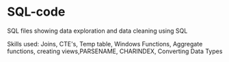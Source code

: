 # SQL-code

SQL files showing data exploration and data cleaning using SQL

Skills used: Joins, CTE's, Temp table, Windows Functions, Aggregate functions, creating views,PARSENAME, CHARINDEX, Converting Data Types
